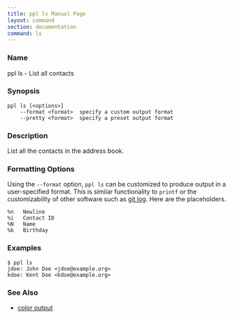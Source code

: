```yaml
---
title: ppl ls Manual Page
layout: command
section: documentation
command: ls
---
```


### Name

ppl ls - List all contacts

### Synopsis

    ppl ls [<options>]
        --format <format>  specify a custom output format
        --pretty <format>  specify a preset output format

### Description

List all the contacts in the address book.

### Formatting Options

Using the `--format` option, `ppl ls` can be customized to produce output in a
user-specified format. This is similar functionality to `printf` or the
customizability of other software such as [git
log](http://git-scm.com/docs/git-log). Here are the placeholders.

    %n   Newline
    %i   Contact ID
    %N   Name
    %b   Birthday

### Examples

    $ ppl ls
    jdoe: John Doe <jdoe@example.org>
    kdoe: Kent Doe <kdoe@example.org>

### See Also

* [color output](/documentation/configuration/color_ls)

